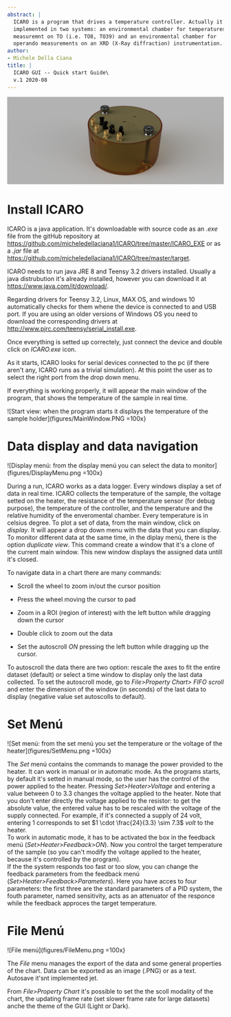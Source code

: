 ```yaml
---
abstract: |
  ICARO is a program that drives a temperature controller. Actually it's
  implemented in two systems: an environmental chamber for temperatures
  measuremnt on TO (i.e. TO8, TO39) and an environmental chamber for
  operando measurements on an XRD (X-Ray diffraction) instrumentation.
author:
- Michele Della Ciana
title: |
  ICARO GUI -- Quick start Guide\
  v.1 2020-08
---
```


![image](figures/Chamber3D_2020-Aug-25_10-49-30AM-000_CustomizedView10613288093_png.png)

Install ICARO
=============

ICARO is a java application. It's downloadable with source code as an
*.exe* file from the gitHub repository at
<https://github.com/micheledellaciana1/ICARO/tree/master/ICARO_EXE> or
as a *.jar* file at
<https://github.com/micheledellaciana1/ICARO/tree/master/target>.

ICARO needs to run java JRE 8 and Teensy 3.2 drivers installed. Usually
a java distrubution it's already installed, however you can download it
at <https://www.java.com/it/download/>.

Regarding drivers for Teensy 3.2, Linux, MAX OS, and windows 10
automatically checks for them whene the device is connected to and USB
port. If you are using an older versions of Windows OS you need to
download the corresponding drivers at
<http://www.pjrc.com/teensy/serial_install.exe>.

Once everything is setted up correctely, just connect the device and
double click on *ICARO.exe* icon.

As it starts, ICARO looks for serial devices connected to the pc (if
there aren't any, ICARO runs as a trivial simulation). At this point the
user as to select the right port from the drop down menu.

If everything is working properly, it will appear the main window of the
program, that shows the temperature of the sample in real time.

![Start view: when the program starts it displays the temperature of the
sample holder](figures/MainWindow.PNG =100x}

Data display and data navigation
================================

![Display menú: from the display menú you can select the data to
monitor](figures/DisplayMenu.png =100x}

During a run, ICARO works as a data logger. Every windows display a set
of data in real time. ICARO collects the temperature of the sample, the
voltage setted on the heater, the resistance of the temperature sensor
(for debug purpose), the temperature of the controller, and the
temperature and the relative humidity of the enveromental chamber. Every
temperature is in celsius degree. To plot a set of data, from the main
window, click on *display*. It will appear a drop down menu with the
data that you can display.\
To monitor different data at the same time, in the diplay menú, there is
the option *duplicate view*. This command create a window that it's a
clone of the current main window. This new window displays the assigned
data untill it's closed.

To navigate data in a chart there are many commands:

-   Scroll the wheel to zoom in/out the cursor position

-   Press the wheel moving the cursor to pad

-   Zoom in a ROI (region of interest) with the left button while
    dragging down the cursor

-   Double click to zoom out the data

-   Set the autoscroll *ON* pressing the left button while dragging up
    the cursor.

To autoscroll the data there are two option: rescale the axes to fit the
entire dataset (default) or select a time window to display only the
last data collected. To set the autoscroll mode, go to *File\>Property
Chart\> FIFO scroll* and enter the dimension of the window (in seconds)
of the last data to display (negative value set autoscolls to default).

Set Menú
========

![Set menú: from the set menú you set the temperature or the voltage of
the heater](figures/SetMenu.png =100x}

The *Set* menú contains the commands to manage the power provided to the
heater. It can work in manual or in automatic mode. As the programs
starts, by default it's setted in manual mode, so the user has the
control of the power applied to the heater. Pressing
*Set\>Heater\>Voltage* and entering a value between 0 to 3.3 changes the
voltage applied to the heater. Note that you don't enter directly the
voltage applied to the resistor: to get the absolute value, the entered
value has to be rescaled with the voltage of the supply connected. For
example, if it's connected a supply of 24 volt, entering 1 corresponds
to set $1 \cdot \frac{24}{3.3} \sim 7.3$ *volt* to the heater.\
To work in automatic mode, it has to be activated the box in the
feedback menú (*Set\>Heater\>Feedback\>ON*). Now you control the target
temperature of the sample (so you can't modify the voltage applied to
the heater, because it's controlled by the program).\
If the the system responds too fast or too slow, you can change the
feedback parameters from the feedback menú
(*Set\>Heater\>Feedback\>Parameters*). Here you have acces to four
parameters: the first three are the standard parameters of a PID system,
the fouth parameter, named sensitivity, acts as an attenuator of the
responce while the feedback approces the target temperature.

File Menú
=========

![File menú](figures/FileMenu.png =100x}

The *File* menu manages the export of the data and some general
properties of the chart. Data can be exported as an image (.PNG) or as a
text. Autosave it'snt implemented jet.

From *File\>Property Chart* it's possible to set the the scoll modality
of the chart, the updating frame rate (set slower frame rate for large
datasets) anche the theme of the GUI (Light or Dark).
